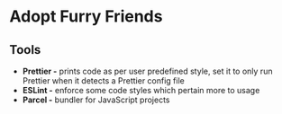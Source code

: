 # Adopt Furry Friends

## Tools

- **Prettier -** prints code as per user predefined style, set it to only run Prettier when it detects a Prettier config file
- **ESLint -** enforce some code styles which pertain more to usage
- **Parcel -** bundler for JavaScript projects
